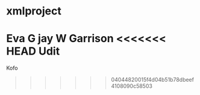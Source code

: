 # xmlproject
Eva G
jay W
Garrison
<<<<<<< HEAD
Udit
=======
Kofo
>>>>>>> 04044820015f4d04b51b78dbeef4108090c58503
